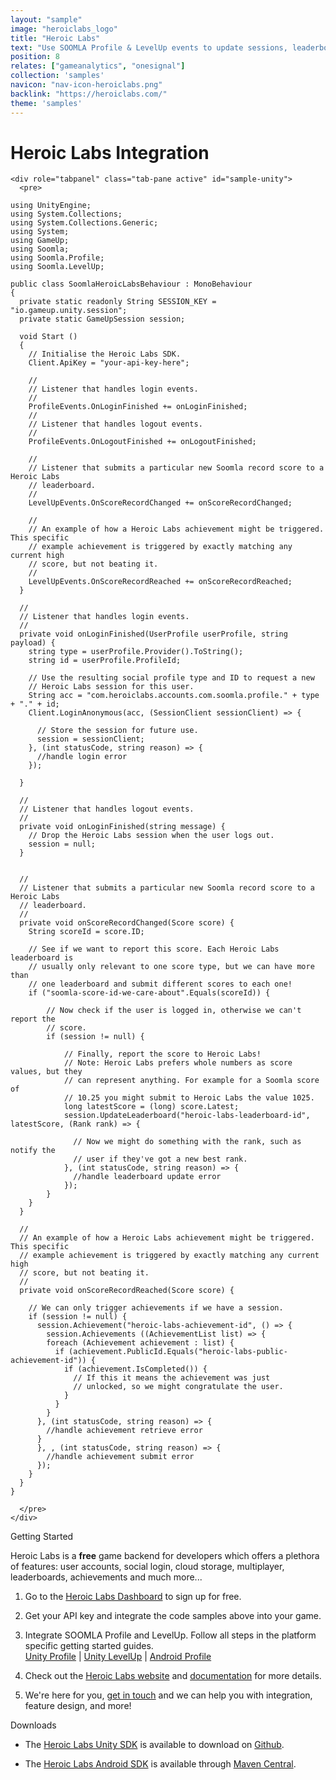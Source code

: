 ```yaml
---
layout: "sample"
image: "heroiclabs_logo"
title: "Heroic Labs"
text: "Use SOOMLA Profile & LevelUp events to update sessions, leaderboards and achievements"
position: 8
relates: ["gameanalytics", "onesignal"]
collection: 'samples'
navicon: "nav-icon-heroiclabs.png"
backlink: "https://heroiclabs.com/"
theme: 'samples'
---
```


# Heroic Labs Integration

<div>

    <div role="tabpanel" class="tab-pane active" id="sample-unity">
      <pre>
```
using UnityEngine;
using System.Collections;
using System.Collections.Generic;
using System;
using GameUp;
using Soomla;
using Soomla.Profile;
using Soomla.LevelUp;

public class SoomlaHeroicLabsBehaviour : MonoBehaviour
{
  private static readonly String SESSION_KEY = "io.gameup.unity.session";
  private static GameUpSession session;

  void Start ()
  {
    // Initialise the Heroic Labs SDK.
    Client.ApiKey = "your-api-key-here";

    //
    // Listener that handles login events.
    //
    ProfileEvents.OnLoginFinished += onLoginFinished;
    //
    // Listener that handles logout events.
    //
    ProfileEvents.OnLogoutFinished += onLogoutFinished;

    //
    // Listener that submits a particular new Soomla record score to a Heroic Labs
    // leaderboard.
    //
    LevelUpEvents.OnScoreRecordChanged += onScoreRecordChanged;

    //
    // An example of how a Heroic Labs achievement might be triggered. This specific
    // example achievement is triggered by exactly matching any current high
    // score, but not beating it.
    //
    LevelUpEvents.OnScoreRecordReached += onScoreRecordReached;
  }

  //
  // Listener that handles login events.
  //
  private void onLoginFinished(UserProfile userProfile, string payload) {
    string type = userProfile.Provider().ToString();
    string id = userProfile.ProfileId;

    // Use the resulting social profile type and ID to request a new
    // Heroic Labs session for this user.
    String acc = "com.heroiclabs.accounts.com.soomla.profile." + type + "." + id;
    Client.LoginAnonymous(acc, (SessionClient sessionClient) => {

      // Store the session for future use.
      session = sessionClient;
    }, (int statusCode, string reason) => {
      //handle login error
    });

  }

  //
  // Listener that handles logout events.
  //
  private void onLoginFinished(string message) {
    // Drop the Heroic Labs session when the user logs out.
    session = null;
  }


  //
  // Listener that submits a particular new Soomla record score to a Heroic Labs
  // leaderboard.
  //
  private void onScoreRecordChanged(Score score) {
    String scoreId = score.ID;

    // See if we want to report this score. Each Heroic Labs leaderboard is
    // usually only relevant to one score type, but we can have more than
    // one leaderboard and submit different scores to each one!
    if ("soomla-score-id-we-care-about".Equals(scoreId)) {

        // Now check if the user is logged in, otherwise we can't report the
        // score.
        if (session != null) {

            // Finally, report the score to Heroic Labs!
            // Note: Heroic Labs prefers whole numbers as score values, but they
            // can represent anything. For example for a Soomla score of
            // 10.25 you might submit to Heroic Labs the value 1025.
            long latestScore = (long) score.Latest;
            session.UpdateLeaderboard("heroic-labs-leaderboard-id", latestScore, (Rank rank) => {

              // Now we might do something with the rank, such as notify the
              // user if they've got a new best rank.
            }, (int statusCode, string reason) => {
              //handle leaderboard update error
            });
        }
    }
  }

  //
  // An example of how a Heroic Labs achievement might be triggered. This specific
  // example achievement is triggered by exactly matching any current high
  // score, but not beating it.
  //
  private void onScoreRecordReached(Score score) {

    // We can only trigger achievements if we have a session.
    if (session != null) {
      session.Achievement("heroic-labs-achievement-id", () => {
        session.Achievements ((AchievementList list) => {
        foreach (Achievement achievement : list) {
          if (achievement.PublicId.Equals("heroic-labs-public-achievement-id")) {
            if (achievement.IsCompleted()) {
              // If this it means the achievement was just
              // unlocked, so we might congratulate the user.
            }
          }
        }
      }, (int statusCode, string reason) => {
        //handle achievement retrieve error
      }
      }, , (int statusCode, string reason) => {
        //handle achievement submit error
      });
    }
  }
}
```
      </pre>
    </div>
</div>

<div class="samples-title">Getting Started</div>

Heroic Labs is a **free** game backend for developers which offers a plethora of features: user accounts, social login, cloud storage, multiplayer, leaderboards, achievements and much more...

1. Go to the <a href="https://dashboard.heroiclabs.com/#/signup" target="_blank">Heroic Labs Dashboard</a> to sign up for free.

2. Get your API key and integrate the code samples above into your game.

3. Integrate SOOMLA Profile and LevelUp.  Follow all steps in the platform specific getting started guides. <br>
    <a href="/soomla/unity/store/Profile_GettingStarted/" target="_blank">Unity Profile</a> |
    <a href="/unity/levelup/levelup_gettingstarted/" target="_blank">Unity LevelUp</a> |
    <a href="/soomla/android/profile/profile_gettingstarted/" target="_blank">Android Profile</a>

4. Check out the <a href="https://heroiclabs.com/" target="_blank">Heroic Labs website</a> and <a href="https://heroiclabs.com/docs/" target="_blank">documentation</a> for more details.

5. We're here for you, <a href="https://heroiclabs.com/contact/" target="_blank">get in touch</a> and we can help you with integration, feature design, and more!


<div class="samples-title">Downloads</div>

* The <a href="https://github.com/gameup-io/gameup-unity-sdk" target="_blank">Heroic Labs Unity SDK</a> is available to download on <a href="https://github.com/gameup-io/gameup-unity-sdk/releases" target="_blank">Github</a>.

* The <a href="https://github.com/gameup-io/gameup-android-sdk" target="_blank">Heroic Labs Android SDK</a> is available through <a href="http://search.maven.org/#search%7Cga%7C1%7Cio.gameup.android" target="_blank">Maven Central</a>.
